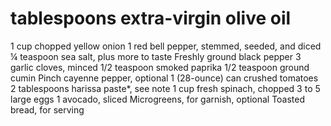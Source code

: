 # tablespoons extra-virgin olive oil

1 cup chopped yellow onion
1 red bell pepper, stemmed, seeded, and diced
¼ teaspoon sea salt, plus more to taste
Freshly ground black pepper
3 garlic cloves, minced
1/2 teaspoon smoked paprika
1/2 teaspoon ground cumin
Pinch cayenne pepper, optional
1 (28-ounce) can crushed tomatoes
2 tablespoons harissa paste*, see note
1 cup fresh spinach, chopped
3 to 5 large eggs
1 avocado, sliced
Microgreens, for garnish, optional
Toasted bread, for serving